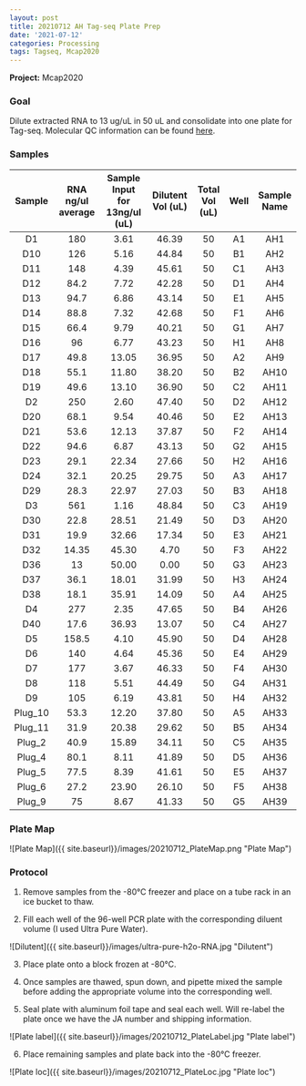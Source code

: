 ```yaml
---
layout: post
title: 20210712 AH Tag-seq Plate Prep
date: '2021-07-12'
categories: Processing
tags: Tagseq, Mcap2020
---
```


**Project:** Mcap2020

### Goal

Dilute extracted RNA to 13 ug/uL in 50 uL and consolidate into one plate for Tag-seq. Molecular QC information can be found [here](https://docs.google.com/spreadsheets/d/1Ew0AOs88n1i6wEyuqbv3tsRXwMjhqyYEeZX5sACFdDY/edit#gid=1004871473).

### Samples

|  Sample | RNA ng/ul average | Sample Input for 13ng/ul (uL) | Dilutent Vol (uL) | Total Vol (uL) | Well  | Sample Name |
|:-------:|:-----------------:|:-----------------------------:|:-----------------:|:--------------:|:-----:|:-----------:|
|    D1   |        180        |              3.61             |       46.39       |       50       |   A1  |     AH1     |
|   D10   |        126        |              5.16             |       44.84       |       50       |   B1  |     AH2     |
|   D11   |        148        |              4.39             |       45.61       |       50       |   C1  |     AH3     |
|   D12   |        84.2       |              7.72             |       42.28       |       50       |   D1  |     AH4     |
|   D13   |        94.7       |              6.86             |       43.14       |       50       |   E1  |     AH5     |
|   D14   |        88.8       |              7.32             |       42.68       |       50       |   F1  |     AH6     |
|   D15   |        66.4       |              9.79             |       40.21       |       50       |   G1  |     AH7     |
|   D16   |         96        |              6.77             |       43.23       |       50       |   H1  |     AH8     |
|   D17   |        49.8       |             13.05             |       36.95       |       50       |   A2  |     AH9     |
|   D18   |        55.1       |             11.80             |       38.20       |       50       |   B2  |     AH10    |
|   D19   |        49.6       |             13.10             |       36.90       |       50       |   C2  |     AH11    |
|    D2   |        250        |              2.60             |       47.40       |       50       |   D2  |     AH12    |
|   D20   |        68.1       |              9.54             |       40.46       |       50       |   E2  |     AH13    |
|   D21   |        53.6       |             12.13             |       37.87       |       50       |   F2  |     AH14    |
|   D22   |        94.6       |              6.87             |       43.13       |       50       |   G2  |     AH15    |
|   D23   |        29.1       |             22.34             |       27.66       |       50       |   H2  |     AH16    |
|   D24   |        32.1       |             20.25             |       29.75       |       50       |   A3  |     AH17    |
|   D29   |        28.3       |             22.97             |       27.03       |       50       |   B3  |     AH18    |
|   D3    |        561        |              1.16             |       48.84       |       50       |   C3  |     AH19    |
|   D30   |        22.8       |             28.51             |       21.49       |       50       |   D3  |     AH20    |
|   D31   |        19.9       |             32.66             |       17.34       |       50       |   E3  |     AH21    |
|   D32   |       14.35       |             45.30             |        4.70       |       50       |   F3  |     AH22    |
|   D36   |         13        |             50.00             |        0.00       |       50       |   G3  |     AH23    |
|   D37   |        36.1       |             18.01             |       31.99       |       50       |   H3  |     AH24    |
|   D38   |        18.1       |             35.91             |       14.09       |       50       |   A4  |     AH25    |
|    D4   |        277        |              2.35             |       47.65       |       50       |   B4  |     AH26    |
|   D40   |        17.6       |             36.93             |       13.07       |       50       |   C4  |     AH27    |
|    D5   |       158.5       |              4.10             |       45.90       |       50       |   D4  |     AH28    |
|    D6   |        140        |              4.64             |       45.36       |       50       |   E4  |     AH29    |
|    D7   |        177        |              3.67             |       46.33       |       50       |   F4  |     AH30    |
|    D8   |        118        |              5.51             |       44.49       |       50       |   G4  |     AH31    |
|    D9   |        105        |              6.19             |       43.81       |       50       |   H4  |     AH32    |
| Plug_10 |        53.3       |             12.20             |       37.80       |       50       |   A5  |     AH33    |
| Plug_11 |        31.9       |             20.38             |       29.62       |       50       |   B5  |     AH34    |
|  Plug_2 |        40.9       |             15.89             |       34.11       |       50       |   C5  |     AH35    |
|  Plug_4 |        80.1       |              8.11             |       41.89       |       50       |   D5  |     AH36    |
|  Plug_5 |        77.5       |              8.39             |       41.61       |       50       |   E5  |     AH37    |
|  Plug_6 |        27.2       |             23.90             |       26.10       |       50       |   F5  |     AH38    |
|  Plug_9 |         75        |              8.67             |       41.33       |       50       |   G5  |     AH39    |

### Plate Map

![Plate Map]({{ site.baseurl}}/images/20210712_PlateMap.png "Plate Map")

### Protocol

1) Remove samples from the -80&deg;C freezer and place on a tube rack in an ice bucket to thaw.

2) Fill each well of the 96-well PCR plate with the corresponding diluent volume (I used Ultra Pure Water).

![Dilutent]({{ site.baseurl}}/images/ultra-pure-h2o-RNA.jpg "Dilutent")

3) Place plate onto a block frozen at -80&deg;C.

4) Once samples are thawed, spun down, and pipette mixed the sample before adding the appropriate volume into the corresponding well.

5) Seal plate with aluminum foil tape and seal each well. Will re-label the plate once we have the JA number and shipping information.

![Plate label]({{ site.baseurl}}/images/20210712_PlateLabel.jpg "Plate label")

6) Place remaining samples and plate back into the -80&deg;C freezer.

![Plate loc]({{ site.baseurl}}/images/20210712_PlateLoc.jpg "Plate loc")

